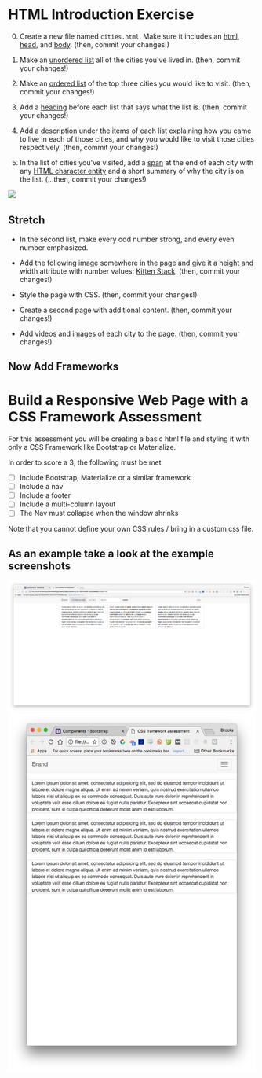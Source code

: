 # HTML Introduction Exercise


0. Create a new file named `cities.html`. Make sure it includes an [html](https://developer.mozilla.org/en-US/docs/Web/HTML/Element/html), [head](https://developer.mozilla.org/en-US/docs/Web/HTML/Element/head), and [body](https://developer.mozilla.org/en-US/docs/Web/HTML/Element/body). (then, commit your changes!)

0. Make an [unordered list](https://developer.mozilla.org/en-US/docs/Web/HTML/Element/ul) all of the cities you've lived in. (then, commit your changes!)

0. Make an [ordered list](https://developer.mozilla.org/en-US/docs/Web/HTML/Element/ol) of the top three cities you would like to visit. (then, commit your changes!)

0.  Add a [heading](https://developer.mozilla.org/en-US/docs/Web/HTML/Element/Heading_Elements) before each list that says what the list is. (then, commit your changes!)

0. Add a description under the items of each list explaining how you came to live in each of those cities, and why you would like to visit those cities respectively. (then, commit your changes!)

0. In the list of cities you've visited, add a [span](https://developer.mozilla.org/en-US/docs/Web/HTML/Element/span) at the end of each city with any [HTML character entity](https://developer.mozilla.org/en-US/docs/Glossary/Entity) and a short summary of why the city is on the list. (...then, commit your changes!)

![](images/unstyled.png)

## Stretch

* In the second list, make every odd number strong, and every even number emphasized.

* Add the following image somewhere in the page and give it a height and width attribute with number values: [Kitten Stack](http://i.giphy.com/fVMFiUwkZgpfG.gif). (then, commit your changes!)

* Style the page with CSS. (then, commit your changes!)

* Create a second page with additional content. (then, commit your changes!)

* Add videos and images of each city to the page. (then, commit your changes!)

## Now Add Frameworks

# Build a Responsive Web Page with a CSS Framework Assessment

For this assessment you will be creating a basic html file and styling it with only a CSS Framework like Bootstrap or Materialize.

In order to score a 3, the following must be met

* [ ] Include Bootstrap, Materialize or a similar framework
* [ ] Include a nav
* [ ] Include a footer
* [ ] Include a multi-column layout
* [ ] The Nav must collapse when the window shrinks

Note that you cannot define your own CSS rules / bring in a custom css file.

## As an example take a look at the example screenshots

![Full Screen](demo-full-screen.png)
![Small window](demo-crunched-down.png)
